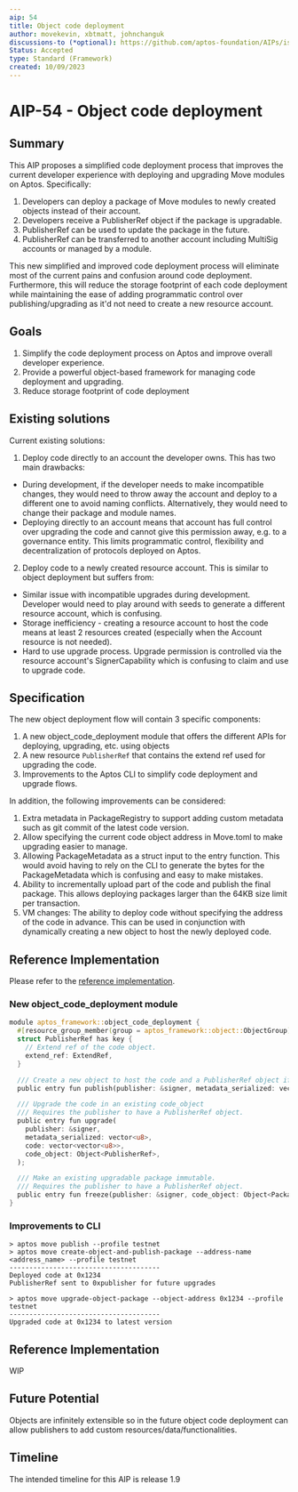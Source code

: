 ```yaml
---
aip: 54
title: Object code deployment
author: movekevin, xbtmatt, johnchanguk
discussions-to (*optional): https://github.com/aptos-foundation/AIPs/issues/259
Status: Accepted
type: Standard (Framework)
created: 10/09/2023
---
```


# AIP-54 - Object code deployment

## Summary

This AIP proposes a simplified code deployment process that improves the current developer experience with deploying and upgrading Move modules on Aptos. Specifically:
1. Developers can deploy a package of Move modules to newly created objects instead of their account.
2. Developers receive a PublisherRef object if the package is upgradable.
3. PublisherRef can be used to update the package in the future.
4. PublisherRef can be transferred to another account including MultiSig accounts or managed by a module.

This new simplified and improved code deployment process will eliminate most of the current pains and confusion around code deployment.
Furthermore, this will reduce the storage footprint of each code deployment while maintaining the ease of adding programmatic control over publishing/upgrading as it'd not need to create a new resource account.

## Goals

1. Simplify the code deployment process on Aptos and improve overall developer experience.
2. Provide a powerful object-based framework for managing code deployment and upgrading.
3. Reduce storage footprint of code deployment

## Existing solutions
Current existing solutions:
1. Deploy code directly to an account the developer owns. This has two main drawbacks:
* During development, if the developer needs to make incompatible changes, they would need to throw away the account and deploy to a different one to avoid naming conflicts. Alternatively, they would need to change their package and module names.
* Deploying directly to an account means that account has full control over upgrading the code and cannot give this permission away, e.g. to a governance entity. This limits programmatic control, flexibility and decentralization of protocols deployed on Aptos.
2. Deploy code to a newly created resource account. This is similar to object deployment but suffers from:
* Similar issue with incompatible upgrades during development. Developer would need to play around with seeds to generate a different resource account, which is confusing.
* Storage inefficiency - creating a resource account to host the code means at least 2 resources created (especially when the Account resource is not needed).
* Hard to use upgrade process. Upgrade permission is controlled via the resource account's SignerCapability which is confusing to claim and use to upgrade code.

## Specification
The new object deployment flow will contain 3 specific components:
1. A new object_code_deployment module that offers the different APIs for deploying, upgrading, etc. using objects
2. A new resource `PublisherRef` that contains the extend ref used for upgrading the code.
3. Improvements to the Aptos CLI to simplify code deployment and upgrade flows.

In addition, the following improvements can be considered:
1. Extra metadata in PackageRegistry to support adding custom metadata such as git commit of the latest code version.
2. Allow specifying the current code object address in Move.toml to make upgrading easier to manage.
3. Allowing PackageMetadata as a struct input to the entry function. This would avoid having to rely on the CLI to generate the bytes for the PackageMetadata which is confusing and easy to make mistakes.
4. Ability to incrementally upload part of the code and publish the final package. This allows deploying packages larger than the 64KB size limit per transaction.
5. VM changes: The ability to deploy code without specifying the address of the code in advance. This can be used in conjunction with dynamically creating a new object to host the newly deployed code.

## Reference Implementation
Please refer to the [reference implementation](https://github.com/aptos-labs/aptos-core/pull/11748).

### New object_code_deployment module
```rust
module aptos_framework::object_code_deployment {
  #[resource_group_member(group = aptos_framework::object::ObjectGroup)]
  struct PublisherRef has key {
    // Extend ref of the code object.
    extend_ref: ExtendRef,
  }

  /// Create a new object to host the code and a PublisherRef object if the code is upgradable and send it to publisher.
  public entry fun publish(publisher: &signer, metadata_serialized: vector<u8>, code: vector<vector<u8>>);

  /// Upgrade the code in an existing code_object
  /// Requires the publisher to have a PublisherRef object.
  public entry fun upgrade(
    publisher: &signer,
    metadata_serialized: vector<u8>,
    code: vector<vector<u8>>,
    code_object: Object<PublisherRef>,
  );

  /// Make an existing upgradable package immutable.
  /// Requires the publisher to have a PublisherRef object.
  public entry fun freeze(publisher: &signer, code_object: Object<PackageRegistry>);
}
```

### Improvements to CLI
```
> aptos move publish --profile testnet
> aptos move create-object-and-publish-package --address-name <address_name> --profile testnet
--------------------------------------
Deployed code at 0x1234
PublisherRef sent to 0xpublisher for future upgrades

> aptos move upgrade-object-package --object-address 0x1234 --profile testnet
--------------------------------------
Upgraded code at 0x1234 to latest version
```

## Reference Implementation

WIP

## Future Potential

Objects are infinitely extensible so in the future object code deployment can allow publishers to add custom resources/data/functionalities.

## Timeline

The intended timeline for this AIP is release 1.9
